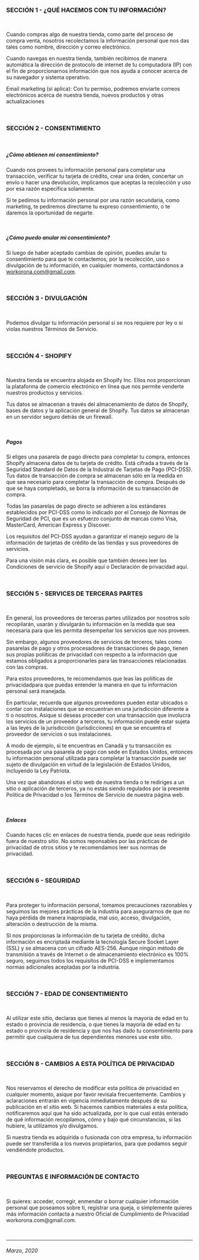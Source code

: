 ### SECCIÓN 1 - ¿QUÉ HACEMOS CON TU INFORMACIÓN?

<p>&nbsp;</p>
Cuando compras algo de nuestra tienda, como parte del proceso de compra venta, nosotros recolectamos la información personal que nos das tales como nombre, dirección y correo electrónico.

Cuando navegas en nuestra tienda, también recibimos de manera automática la dirección de protocolo de internet de tu computadora (IP) con el fin de proporcionarnos información que nos ayuda a conocer acerca de su navegador y sistema operativo.

Email marketing (si aplica): Con tu permiso, podremos enviarte correos electrónicos acerca de nuestra tienda, nuevos productos y otras actualizaciones

<p>&nbsp;</p>

### SECCIÓN 2 - CONSENTIMIENTO

<p>&nbsp;</p>

##### ¿Cómo obtienen mi consentimiento?

Cuando nos provees tu información personal para completar una transacción, verificar tu tarjeta de crédito, crear una órden, concertar un envío o hacer una devolución, implicamos que aceptas la recolección y uso por esa razón específica solamente.

Si te pedimos tu información personal por una razón secundaria, como marketing, te pediremos directame tu expreso consentimiento, o te daremos la oportunidad de negarte.

<p>&nbsp;</p>

##### ¿Cómo puedo anular mi consentimiento?

Si luego de haber aceptado cambias de opinión, puedes anular tu consentimiento para que te contactemos, por la recolección, uso o divulgación de tu información, en cualquier momento, contactándonos a workorona.com@gmail.com.

<p>&nbsp;</p>

### SECCIÓN 3 - DIVULGACIÓN

<p>&nbsp;</p>
Podemos divulgar tu información personal si se nos requiere por ley o si violas nuestros Términos de Servicio.
<p>&nbsp;</p>

### SECCIÓN 4 - SHOPIFY

<p>&nbsp;</p>
Nuestra tienda se encuentra alojada en Shopify Inc. Ellos nos proporcionan la plataforma de comercio electrónico en línea que nos permite venderte nuestros productos y servicios.

Tus datos se almacenan a través del almacenamiento de datos de Shopify, bases de datos y la aplicación general de Shopify. Tus datos se almacenan en un servidor seguro detrás de un firewall.

<p>&nbsp;</p>

##### Pagos

Si eliges una pasarela de pago directo para completar tu compra, entonces Shopify almacena datos de tu tarjeta de crédito. Está cifrada a través de la Seguridad Standard de Datos de la Industrai de Tarjetas de Pago (PCI-DSS). Tus datos de transacción de compra se almacenan sólo en la medida en que sea necesario para completar la transacción de compra. Después de que se haya completado, se borra la información de su transacción de compra.

Todas las pasarelas de pago directo se adhieren a los estándares establecidos por PCI-DSS como lo indicado por el Consejo de Normas de Seguridad de PCI, que es un esfuerzo conjunto de marcas como Visa, MasterCard, American Express y Discover.

Los requisitos del PCI-DSS ayudan a garantizar el manejo seguro de la información de tarjetas de crédito de las tiendas y sus proveedores de servicios.

Para una visión más clara, es posible que también desees leer las Condiciones de servicio de Shopify aquí o Declaración de privacidad aquí.

<p>&nbsp;</p>

### SECCIÓN 5 - SERVICES DE TERCERAS PARTES

<p>&nbsp;</p>
En general, los proveedores de terceras partes utilizados por nosotros solo recopilarán, usarán y divulgarán tu información en la medida que sea necesaria para que les permita desempeñar los servicios que nos proveen.

Sin embargo, algunos proveedores de servicios de terceros, tales como pasarelas de pago y otros procesadores de transacciones de pago, tienen sus propias poliíticas de privacidad con respecto a la información que estamos obligados a proporcionarles para las transacciones relacionadas con las compras.

Para estos proveedores, te recomendamos que leas las poliíticas de privacidadpara que puedas entender la manera en que tu información personal será manejada.

En particular, recuerda que algunos proveedores pueden estar ubicados o contar con instalaciones que se encuentran en una jurisdicción diferente a ti o nosotros. Asique si deseas proceder con una transacción que involucra los servicios de un proveedor a terceros, tu información puede estar sujeta a las leyes de la jurisdicción (jurisdicciones) en que se encuentra el proveedor de servicios o sus instalaciones.

A modo de ejemplo, si te encuentras en Canadá y tu transacción es procesada por una pasarela de pago con sede en Estados Unidos, entonces tu información personal utilizada para completar la transacción puede ser sujeto de divulgación en virtud de la legislación de Estados Unidos, incluyendo la Ley Patriota.

Una vez que abandonas el sitio web de nuestra tienda o te rediriges a un sitio o aplicación de terceros, ya no estás siendo regulados por la presente Política de Privacidad o los Términos de Servicio de nuestra página web.

<p>&nbsp;</p>

##### Enlaces

Cuando haces clic en enlaces de nuestra tienda, puede que seas redirigido fuera de nuestro sitio. No somos reponsables por las prácticas de privacidad de otros sitios y te recomendamos leer sus normas de privacidad.

<p>&nbsp;</p>

### SECCIÓN 6 - SEGURIDAD

<p>&nbsp;</p>
Para proteger tu información personal, tomamos precauciones razonables y seguimos las mejores prácticas de la industria para asegurarnos de que no haya pérdida de manera inapropiada, mal uso, acceso, divulgación, alteración o destrucción de la misma.

SI nos proporcionas la información de tu tarjeta de crédito, dicha información es encriptada mediante la tecnología Secure Socket Layer (SSL) y se almacena con un cifrado AES-256. Aunque ningún método de transmisión a través de Internet o de almacenamiento electrónico es 100% seguro, seguimos todos los requisitos de PCI-DSS e implementamos normas adicionales aceptadas por la industria.

<p>&nbsp;</p>

### SECCIÓN 7 - EDAD DE CONSENTIMIENTO

<p>&nbsp;</p>
Al utilizar este sitio, declaras que tienes al menos la mayoría de edad en tu estado o provincia de residencia, o que tienes la mayoría de edad en tu estado o provincia de residencia y que nos has dado tu consentimiento para permitir que cualquiera de tus dependientes menores use este sitio.
<p>&nbsp;</p>

### SECCIÓN 8 - CAMBIOS A ESTA POLÍTICA DE PRIVACIDAD

<p>&nbsp;</p>
Nos reservamos el derecho de modificar esta política de privacidad en cualquier momento, asique por favor revísala frecuentemente. Cambios y aclaraciones entrarán en vigencia inmediatamente después de su publicación en el sitio web. Si hacemos cambios materiales a esta política, notificaremos aquí que ha sido actualizada, por lo que cual estás enterado de qué información recopilamos, cómo y bajo qué circunstancias, si las hubiere, la utilizamos y/o divulgamos.

Si nuestra tienda es adquirida o fusionada con otra empresa, tu información puede ser transferida a los nuevos propietarios, para que podamos seguir vendiéndote productos.

<p>&nbsp;</p>

### PREGUNTAS E INFORMACIÓN DE CONTACTO

<p>&nbsp;</p>
Si quieres: acceder, corregir, enmendar o borrar cualquier información personal que poseamos sobre ti, registrar una queja, o simplemente quieres más información contacta a nuestro Oficial de Cumplimiento de Privacidad workorona.com@gmail.com.

<p>&nbsp;</p>

---

###### Marzo, 2020

<p>&nbsp;</p>

